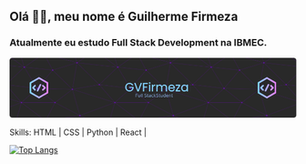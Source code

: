## Olá 👋🏼, meu nome é Guilherme Firmeza
### Atualmente eu estudo Full Stack Development na IBMEC.

<img src="/resources/github-header-image.png" width="650"/>

Skills: HTML | CSS | Python | React |

[![Top Langs](https://github-readme-stats.vercel.app/api/top-langs/?username=gvfirmeza)](https://github.com/anuraghazra/github-readme-stats)



